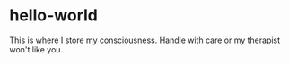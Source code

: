 # hello-world
This is where I store my consciousness. Handle with care or my therapist won't like you.
